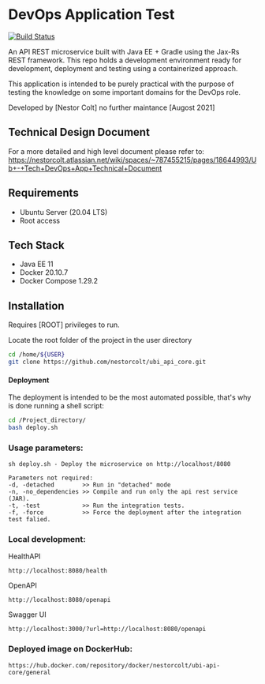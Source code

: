 # DevOps Application Test

[![Build Status](https://travis-ci.org/joemccann/dillinger.svg?branch=master)](https://travis-ci.org/joemccann/dillinger)

An API REST microservice built with Java EE + Gradle using the Jax-Rs REST framework. This repo holds a development
environment ready for development, deployment and testing using a containerized approach.

This application is intended to be purely practical with the purpose of testing the knowledge on some important
domains for the DevOps role.

Developed by [Nestor Colt] no further maintance [Augost 2021]

## Technical Design Document
For a more detailed and high level document please refer to:
https://nestorcolt.atlassian.net/wiki/spaces/~787455215/pages/18644993/Ub+-+Tech+DevOps+App+Technical+Document


## Requirements
- Ubuntu Server (20.04 LTS)
- Root access

## Tech Stack

- Java EE 11
- Docker 20.10.7
- Docker Compose 1.29.2

## Installation

Requires [ROOT] privileges to run.

Locate the root folder of the project in the user directory

```sh
cd /home/${USER}
git clone https://github.com/nestorcolt/ubi_api_core.git
```

#### Deployment

The deployment is intended to be the most automated possible, that's why is done running a shell script:

```sh
cd /Project_directory/
bash deploy.sh
```

### Usage parameters:

```
sh deploy.sh - Deploy the microservice on http://localhost/8080

Parameters not required:
-d, -detached        >> Run in "detached" mode
-n, -no_dependencies >> Compile and run only the api rest service (JAR).
-t, -test            >> Run the integration tests.
-f, -force           >> Force the deployment after the integration test falied.
```

### Local development:


HealthAPI
```
http://localhost:8080/health
```


OpenAPI
```
http://localhost:8080/openapi
```


Swagger UI
```
http://localhost:3000/?url=http://localhost:8080/openapi
```

### Deployed image on DockerHub:

```
https://hub.docker.com/repository/docker/nestorcolt/ubi-api-core/general
```